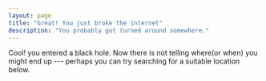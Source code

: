 ```yaml
---
layout: page
title: "Great! You just broke the internet"
description: "You probably got turned around somewhere."
---  
```


Cool! you entered a black hole. Now there is not telling where(or when) you might end up --- perhaps you can try searching for a suitable location below.

<script type="text/javascript">
  var GOOG_FIXURL_LANG = 'en';
  var GOOG_FIXURL_SITE = '{{ site.url }}'
</script>
<script type="text/javascript"
  src="http://linkhelp.clients.google.com/tbproxy/lh/wm/fixurl.js">
</script>